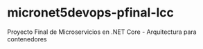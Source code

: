 # micronet5devops-pfinal-lcc
Proyecto Final de Microservicios en .NET Core - Arquitectura para contenedores
